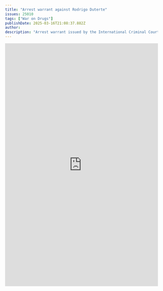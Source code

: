 ```yaml
---
title: "Arrest warrant against Rodrigo Duterte"
issues: 25010
tags: ["War on Drugs"]
publishDate: 2025-03-16T21:08:37.882Z
author: 
description: "Arrest warrant issued by the International Criminal Court for former president Duterte's crimes during the bloody war on drugs."
---
```


<iframe class="scribd_iframe_embed" title="International Criminal Court Arrest Warrant" src="https://www.scribd.com/embeds/838306466/content?start_page=1&#038;view_mode=scroll&#038;access_key=key-cOXFOPXsTsjofwoJ5qyB" tabindex="0" data-auto-height="true" data-aspect-ratio="0.75" scrolling="no" width="100%" height="800" frameborder="0" ></iframe>